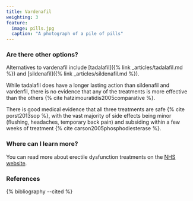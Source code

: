 ```yaml
---
title: Vardenafil
weighting: 3
feature:
  image: pills.jpg
  caption: "A photograph of a pile of pills"
---
```


### Are there other options?

Alternatives to vardenafil include [tadalafil]({% link _articles/tadalafil.md %}) and [sildenafil]({% link _articles/sildenafil.md %}).

While tadalafil does have a longer lasting action than sildenafil and vardenfil, there is no evidence that any of the treatments is more effective than the others {% cite hatzimouratidis2005comparative %}.

There is good medical evidence that all three treatments are safe {% cite porst2013sop %}, with the vast majority of side effects being minor (flushing, headaches, temporary back pain) and subsiding within a few weeks of treatment {% cite carson2005phosphodiesterase %}.

### Where can I learn more?

You can read more about erectile dysfunction treatments on the [NHS website](http://www.nhs.uk/Conditions/Erectile-dysfunction/Pages/Treatment.aspx).

### References

{% bibliography --cited %}